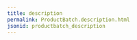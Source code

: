 ```yaml
---
title: description
permalink: ProductBatch.description.html
jsonid: productbatch_description
---
```

